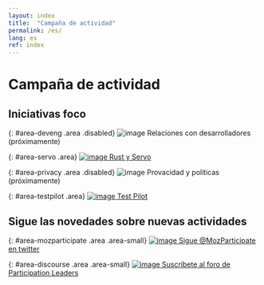```yaml
---
layout: index
title:  "Campaña de actividad"
permalink: /es/
lang: es
ref: index
---
```


# Campaña de actividad

## Iniciativas foco

{: #area-deveng .area .disabled}
![image](/activity-campaign/asserts/img/development.png)
Relaciones con desarrolladores (próximamente)

{: #area-servo .area}
[![image](/activity-campaign/asserts/img/servo.png)
Rust y Servo](./area/servo)

{: #area-privacy .area .disabled}
![image](/activity-campaign/asserts/img/privacy.png)
Provacidad y políticas (próximamente)

{: #area-testpilot .area}
[![image](/activity-campaign/asserts/img/test-pilot.png)
Test Pilot](./area/test-pilot)

## Sigue las novedades sobre nuevas actividades

{: #area-mozparticipate .area .area-small}
[![image](/activity-campaign/asserts/img/participation.png)
Sigue @MozParticipate en twitter](https://twitter.com/MozParticipate/)

{: #area-discourse .area .area-small}
[![image](/activity-campaign/asserts/img/discourse.png)
Suscríbete al foro de Participation Leaders](https://discourse.mozilla-community.org/c/participation-leaders)
